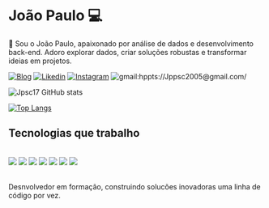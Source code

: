 # João Paulo 💻

👋 Sou o João Paulo, apaixonado por análise de dados e desenvolvimento back-end. Adoro explorar dados, criar soluções robustas e transformar ideias em projetos.

[![Blog](https://img.shields.io/badge/GitHub-100000?style=for-the-badge&logo=github&logoColor=white)](https://github.com/jpsc17/jpsc17/)
[![Likedin](https://img.shields.io/badge/LinkedIn-0077B5?style=for-the-badge&logo=linkedin&logoColor=white)](https://www.linkedin.com/in/jo%C3%A3o-paulo-gomes-03036a308/)
[![Instagram](https://img.shields.io/badge/Instagram-E4405F?style=for-the-badge&logo=instagram&logoColor=white)](https://www.instagram.com/jpsilvaxl7/)
![gmail:hppts://Jppsc2005@gmail.com/](https://img.shields.io/badge/Gmail-D14836?style=for-the-badge&logo=gmail&logoColor=white)

![Jpsc17 GitHub stats](https://github-readme-stats.vercel.app/api?username=jpsc17&show_icons=true&theme=dracula)

[![Top Langs](https://github-readme-stats.vercel.app/api/top-langs/?username=jpsc17&theme=dracula)](https://github.com/anuraghazra/github-readme-stats)


## Tecnologias que trabalho
<div style="display: inline_block"><br/>
<img
aling="center"att="html5"src="https://img.shields.io/badge/HTML5-E34F26?style=for-the-badge&logo=html5&logoColor=white">
<img aling="center"att="CSS3"src="https://img.shields.io/badge/CSS3-1572B6?style=for-the-badge&logo=css3&logoColor=white" > 
<img aling="center"att="JS"src="https://img.shields.io/badge/JavaScript-F7DF1E?style=for-the-badge&logo=javascript&logoColor=black" >
<img aling="center"att="python"src="https://img.shields.io/badge/Python-3776AB?style=for-the-badge&logo=python&logoColor=white" >
<img aling="center"att="php"src="https://img.shields.io/badge/PHP-777BB4?style=for-the-badge&logo=php&logoColor=white" >
<img aling="center"att="react"src="https://img.shields.io/badge/React-20232A?style=for-the-badge&logo=react&logoColor=61DAFB" >
<img aling="center"att="flutter"src="https://img.shields.io/badge/Flutter-02569B?style=for-the-badge&logo=flutter&logoColor=white" >
</div></br>

Desnvolvedor em formação, construindo solucões inovadoras uma linha de código por vez.


